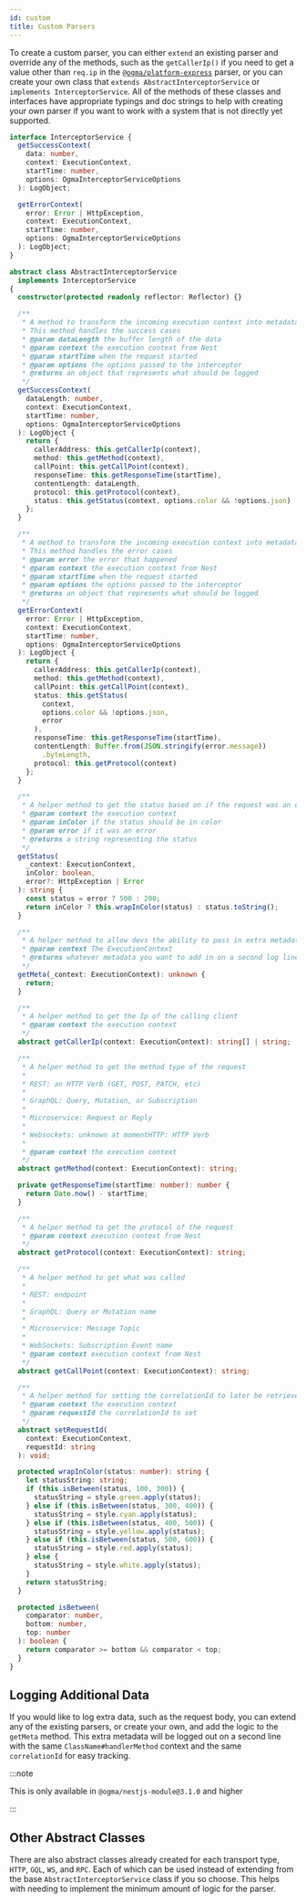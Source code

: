 ```yaml
---
id: custom
title: Custom Parsers
---
```


To create a custom parser, you can either `extend` an existing parser and override any of the methods, such as the `getCallerIp()` if you need to get a value other than `req.ip` in the [`@ogma/platform-express`](./http/platform-express) parser, or you can create your own class that `extends AbstractInterceptorService` or `implements InterceptorService`. All of the methods of these classes and interfaces have appropriate typings and doc strings to help with creating your own parser if you want to work with a system that is not directly yet supported.

```ts
interface InterceptorService {
  getSuccessContext(
    data: number,
    context: ExecutionContext,
    startTime: number,
    options: OgmaInterceptorServiceOptions
  ): LogObject;

  getErrorContext(
    error: Error | HttpException,
    context: ExecutionContext,
    startTime: number,
    options: OgmaInterceptorServiceOptions
  ): LogObject;
}
```

```ts
abstract class AbstractInterceptorService
  implements InterceptorService
{
  constructor(protected readonly reflector: Reflector) {}

  /**
   * A method to transform the incoming execution context into metadata that the OgmaInterceptor will then log.
   * This method handles the success cases
   * @param dataLength the buffer length of the data
   * @param context the execution context from Nest
   * @param startTime when the request started
   * @param options the options passed to the interceptor
   * @returns an object that represents what should be logged
   */
  getSuccessContext(
    dataLength: number,
    context: ExecutionContext,
    startTime: number,
    options: OgmaInterceptorServiceOptions
  ): LogObject {
    return {
      callerAddress: this.getCallerIp(context),
      method: this.getMethod(context),
      callPoint: this.getCallPoint(context),
      responseTime: this.getResponseTime(startTime),
      contentLength: dataLength,
      protocol: this.getProtocol(context),
      status: this.getStatus(context, options.color && !options.json)
    };
  }

  /**
   * A method to transform the incoming execution context into metadata that the OgmaInterceptor will then log.
   * This method handles the error cases
   * @param error the error that happened
   * @param context the execution context from Nest
   * @param startTime when the request started
   * @param options the options passed to the interceptor
   * @returns an object that represents what should be logged
   */
  getErrorContext(
    error: Error | HttpException,
    context: ExecutionContext,
    startTime: number,
    options: OgmaInterceptorServiceOptions
  ): LogObject {
    return {
      callerAddress: this.getCallerIp(context),
      method: this.getMethod(context),
      callPoint: this.getCallPoint(context),
      status: this.getStatus(
        context,
        options.color && !options.json,
        error
      ),
      responseTime: this.getResponseTime(startTime),
      contentLength: Buffer.from(JSON.stringify(error.message))
        .byteLength,
      protocol: this.getProtocol(context)
    };
  }

  /**
   * A helper method to get the status based on if the request was an error or success
   * @param context the execution context
   * @param inColor if the status should be in color
   * @param error if it was an error
   * @returns a string representing the status
   */
  getStatus(
    _context: ExecutionContext,
    inColor: boolean,
    error?: HttpException | Error
  ): string {
    const status = error ? 500 : 200;
    return inColor ? this.wrapInColor(status) : status.toString();
  }

  /**
   * A helper method to allow devs the ability to pass in extra metadata when it comes to the interceptor
   * @param context The ExecutionContext
   * @returns whatever metadata you want to add in on a second log line. This can be a string, an object, anything
   */
  getMeta(_context: ExecutionContext): unknown {
    return;
  }

  /**
   * A helper method to get the Ip of the calling client
   * @param context the execution context
   */
  abstract getCallerIp(context: ExecutionContext): string[] | string;

  /**
   * A helper method to get the method type of the request
   *
   * REST: an HTTP Verb (GET, POST, PATCH, etc)
   *
   * GraphQL: Query, Mutation, or Subscription
   *
   * Microservice: Request or Reply
   *
   * Websockets: unknown at momentHTTP: HTTP Verb
   *
   * @param context the execution context
   */
  abstract getMethod(context: ExecutionContext): string;

  private getResponseTime(startTime: number): number {
    return Date.now() - startTime;
  }

  /**
   * A helper method to get the protocol of the request
   * @param context execution context from Nest
   */
  abstract getProtocol(context: ExecutionContext): string;

  /**
   * A helper method to get what was called
   *
   * REST: endpoint
   *
   * GraphQL: Query or Mutation name
   *
   * Microservice: Message Topic
   *
   * WebSockets: Subscription Event name
   * @param context execution context from Nest
   */
  abstract getCallPoint(context: ExecutionContext): string;

  /**
   * A helper method for setting the correlationId to later be retrieved when logging
   * @param context the execution context
   * @param requestId the correlationId to set
   */
  abstract setRequestId(
    context: ExecutionContext,
    requestId: string
  ): void;

  protected wrapInColor(status: number): string {
    let statusString: string;
    if (this.isBetween(status, 100, 300)) {
      statusString = style.green.apply(status);
    } else if (this.isBetween(status, 300, 400)) {
      statusString = style.cyan.apply(status);
    } else if (this.isBetween(status, 400, 500)) {
      statusString = style.yellow.apply(status);
    } else if (this.isBetween(status, 500, 600)) {
      statusString = style.red.apply(status);
    } else {
      statusString = style.white.apply(status);
    }
    return statusString;
  }

  protected isBetween(
    comparator: number,
    bottom: number,
    top: number
  ): boolean {
    return comparator >= bottom && comparator < top;
  }
}
```

## Logging Additional Data

If you would like to log extra data, such as the request body, you can extend any of the existing parsers, or create your own, and add the logic to the `getMeta` method. This extra metadata will be logged out on a second line with the same `ClassName#handlerMethod` context and the same `correlationId` for easy tracking.

:::note

This is only available in `@ogma/nestjs-module@3.1.0` and higher

:::

## Other Abstract Classes

There are also abstract classes already created for each transport type, `HTTP`, `GQL`, `WS`, and `RPC`. Each of which can be used instead of extending from the base `AbstractInterceptorService` class if you so choose. This helps with needing to implement the minimum amount of logic for the parser.

